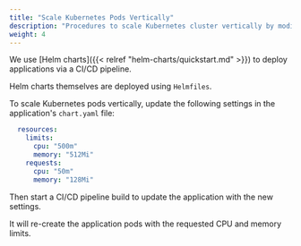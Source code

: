 ```yaml
---
title: "Scale Kubernetes Pods Vertically"
description: "Procedures to scale Kubernetes cluster vertically by modifying the CPU and memory limits"
weight: 4
---
```


We use [Helm charts]({{< relref "helm-charts/quickstart.md" >}}) to deploy applications via a CI/CD pipeline.

Helm charts themselves are deployed using `Helmfiles`.

To scale Kubernetes pods vertically, update the following settings in the application's `chart.yaml` file:

```yaml
  resources:
    limits:
      cpu: "500m"
      memory: "512Mi"
    requests:
      cpu: "50m"
      memory: "128Mi"

```

Then start a CI/CD pipeline build to update the application with the new settings.

It will re-create the application pods with the requested CPU and memory limits.
